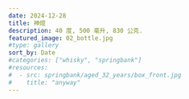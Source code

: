 ```yaml
---
date: 2024-12-28
title: 神燈
description: 40 度, 500 毫升, 830 公克.
featured_image: 02_bottle.jpg
#type: gallery
sort_by: Date
#categories: ["whisky", "springbank"]
#resources:
#  - src: springbank/aged_32_years/box_front.jpg
#    title: "anyway"
---
```

